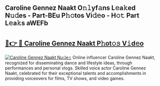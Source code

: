 ## Caroline Gennez Naakt O𝚗𝚕yf𝚊ns L𝚎a𝚔ed N𝚞𝚍es - Part-BEu P𝚑𝚘tos Vi𝚍𝚎o - H𝚘𝚝 Part L𝚎a𝚔s aWEFb

# <h2><a href="http://kf1ijy.oniu.top/?m=Caroline+Gennez+Naakt">🔗👉 🔴 Caroline Gennez Naakt P𝚑ot𝚘𝚜 V𝚒d𝚎o</a></h2>

[![Caroline Gennez Naakt Nu𝚍e𝚜](https://i.imgur.com/0qMVB7G.gif)](http://kf1ijy.oniu.top/?m=Caroline+Gennez+Naakt)
Online influencer Caroline Gennez Naakt, recognized for disseminating dance and lifestyle ideas, through performances and personal vlogs. Skilled voice actor Caroline Gennez Naakt, celebrated for their exceptional talents and accomplishments in providing voiceovers for films, TV shows, and video games.  
